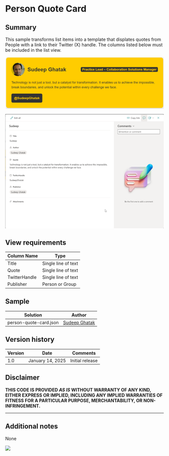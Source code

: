 # Person Quote Card

## Summary

This sample transforms list items into a template that displates quotes from People with a link to their Twitter (X) handle. The columns listed below must be included in the list view.

![screenshot of the sample](./assets/screenshot.png)  

![sample data](./assets/sample.png)

## View requirements

Column Name                 | Type
----------------------------|-----------------------------------------
Title                       | Single line of text
Quote                       | Single line of text
TwitterHandle               | Single line of text
Publisher                   | Person or Group

## Sample

Solution|Author
--------|---------
person-quote-card.json | [Sudeep Ghatak](https://github.com/sudeepghatak)

## Version history

Version|Date|Comments
-------|----|--------
1.0|January 14, 2025|Initial release

## Disclaimer
**THIS CODE IS PROVIDED *AS IS* WITHOUT WARRANTY OF ANY KIND, EITHER EXPRESS OR IMPLIED, INCLUDING ANY IMPLIED WARRANTIES OF FITNESS FOR A PARTICULAR PURPOSE, MERCHANTABILITY, OR NON-INFRINGEMENT.**

---

## Additional notes

None

<img src="https://pnptelemetry.azurewebsites.net/list-formatting/view-samples/person-quote-card" />